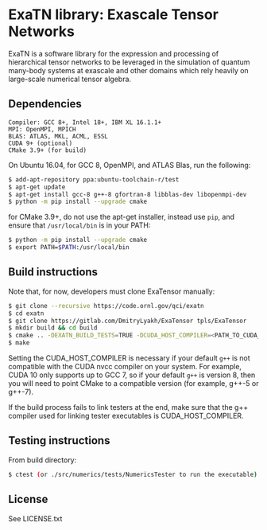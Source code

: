# ExaTN library: Exascale Tensor Networks
ExaTN is a software library for the expression and processing of
hierarchical tensor networks to be leveraged in the simulation
of quantum many-body systems at exascale and other domains
which rely heavily on large-scale numerical tensor algebra.

## Dependencies
```
Compiler: GCC 8+, Intel 18+, IBM XL 16.1.1+
MPI: OpenMPI, MPICH
BLAS: ATLAS, MKL, ACML, ESSL
CUDA 9+ (optional)
CMake 3.9+ (for build)
```
On Ubuntu 16.04, for GCC 8, OpenMPI, and ATLAS Blas, run the following:
```bash
$ add-apt-repository ppa:ubuntu-toolchain-r/test
$ apt-get update
$ apt-get install gcc-8 g++-8 gfortran-8 libblas-dev libopenmpi-dev
$ python -m pip install --upgrade cmake
```
for CMake 3.9+, do not use the apt-get installer, instead use `pip`, and
ensure that `/usr/local/bin` is in your PATH:
```bash
$ python -m pip install --upgrade cmake
$ export PATH=$PATH:/usr/local/bin
```

## Build instructions

Note that, for now, developers must clone ExaTensor manually:
``` bash
$ git clone --recursive https://code.ornl.gov/qci/exatn
$ cd exatn
$ git clone https://gitlab.com/DmitryLyakh/ExaTensor tpls/ExaTensor
$ mkdir build && cd build
$ cmake .. -DEXATN_BUILD_TESTS=TRUE -DCUDA_HOST_COMPILER=<PATH_TO_CUDA_COMPATIBLE_C++_COMPILER>
$ make
```
Setting the CUDA_HOST_COMPILER is necessary if your default `g++` is not compatible
with the CUDA nvcc compiler on your system. For example, CUDA 10 only supports up to
GCC 7, so if your default `g++` is version 8, then you will need to
point CMake to a compatible version (for example, g++-5 or g++-7).

If the build process fails to link testers at the end, make sure that
the g++ compiler used for linking tester executables is CUDA_HOST_COMPILER.

## Testing instructions
From build directory:
```bash
$ ctest (or ./src/numerics/tests/NumericsTester to run the executable)
```

## License
See LICENSE.txt

